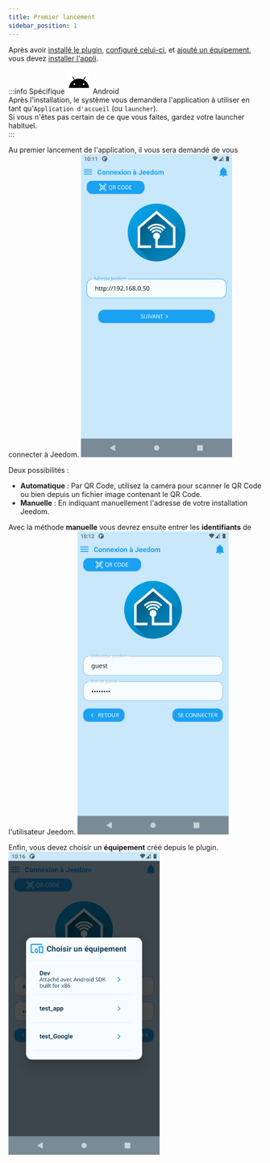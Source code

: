 ```yaml
---
title: Premier lancement
sidebar_position: 1
---
```



Après avoir [installé le plugin](../intro#getStarted), [configuré celui-ci](../plugin/plugin-config), et [ajouté un équipement](../plugin/equipment/add-equipment), vous devez [installer l'appli](../../download).

:::info
Spécifique <img alt="Android" src="../../img/android.svg" zoom="false" /> Android  
Après l'installation, le système vous demandera l'application à utiliser en tant qu'`Application d'accueil` (ou `launcher`).  
Si vous n'êtes pas certain de ce que vous faites, gardez votre launcher habituel.  
:::

Au premier lancement de l'application, il vous sera demandé de vous connecter à Jeedom.
<img src="../../img/app/login1.png" width="300" />

Deux possibilités :
- **Automatique** : Par QR Code, utilisez la caméra pour scanner le QR Code ou bien depuis un fichier image contenant le QR Code.
- **Manuelle** : En indiquant manuellement l'adresse de votre installation Jeedom.

Avec la méthode **manuelle** vous devrez ensuite entrer les **identifiants** de l'utilisateur Jeedom.
<img src="../../img/app/login2.png"  width="300" />

Enfin, vous devez choisir un **équipement** créé depuis le plugin.
<img src="../../img/app/login3.png"  width="300" />